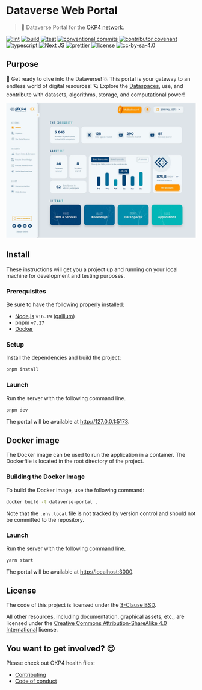 # Dataverse Web Portal

> 🔭 Dataverse Portal for the [OKP4 network](https://okp4.network).

[![lint](https://img.shields.io/github/actions/workflow/status/okp4/portal/lint.yml?label=lint&style=for-the-badge&logo=github)](https://github.com/okp4/portal/actions/workflows/lint.yml)
[![build](https://img.shields.io/github/actions/workflow/status/okp4/dataverse-portal/build.yml?branch=main&label=build&style=for-the-badge&logo=github)](https://github.com/okp4/dataverse-portal/actions/workflows/build.yml)
[![test](https://img.shields.io/github/actions/workflow/status/okp4/dataverse-portal/test.yml?branch=main&label=test&style=for-the-badge&logo=github)](https://github.com/okp4/dataverse-portal/actions/workflows/test.yml)
[![conventional commits](https://img.shields.io/badge/Conventional%20Commits-1.0.0-yellow.svg?style=for-the-badge&logo=conventionalcommits)](https://conventionalcommits.org)
[![contributor covenant](https://img.shields.io/badge/Contributor%20Covenant-2.1-4baaaa.svg?style=for-the-badge)](https://github.com/okp4/.github/blob/main/CODE_OF_CONDUCT.md)
[![typescript](https://img.shields.io/badge/typescript-%23007ACC.svg?style=for-the-badge&logo=typescript&logoColor=white)](https://www.typescriptlang.org/)
[![Next JS](https://img.shields.io/badge/Next%2013-black?style=for-the-badge&logo=next.js&logoColor=white)](https://nextjs.org/)
[![prettier](https://img.shields.io/badge/prettier-1A2C34?style=for-the-badge&logo=prettier&logoColor=F7BA3E)](https://github.com/prettier/prettier)
[![license][bsd-3-clause-image]][bsd-3-clause]
[![cc-by-sa-4.0][cc-by-sa-image]][cc-by-sa]

## Purpose

🚀 Get ready to dive into the Dataverse! 💥 This portal is your gateway to an endless world of digital resources! 🪐 Explore the [Dataspaces](https://blog.okp4.network/what-is-a-data-space-b26ba51596b0), use, and contribute with datasets, algorithms, storage, and computational power!

[![portal screen](./etc/image/portal-screen.webp)](https://okp4.network)

## Install

These instructions will get you a project up and running on your local machine for development and testing purposes.

### Prerequisites

Be sure to have the following properly installed:

- [Node.js](https://nodejs.org/ru/) `v16.19` ([gallium](https://nodejs.org/en/blog/release/v16.19.0/))
- [pnpm](https://pnpm.io/) `v7.27`
- [Docker](https://www.docker.com/)

### Setup

Install the dependencies and build the project:

```sh
pnpm install
```

### Launch

Run the server with the following command line.

```sh
pnpm dev
```

The portal will be available at <http://127.0.0.1:5173>.

## Docker image

The Docker image can be used to run the application in a container. The Dockerfile is located in the root directory of the project.

### Building the Docker Image

To build the Docker image, use the following command:

```sh
docker build -t dataverse-portal .
```

Note that the `.env.local` file is not tracked by version control and should not be committed to the repository.

### Launch

Run the server with the following command line.

```sh
yarn start
```

The portal will be available at <http://localhost:3000>.

## License

The code of this project is licensed under the [3-Clause BSD][bsd-3-clause].

All other resources, including documentation, graphical assets, etc., are licensed under the [Creative Commons Attribution-ShareAlike 4.0 International][cc-by-sa] license.

## You want to get involved? 😍

Please check out OKP4 health files:

- [Contributing](https://github.com/okp4/.github/blob/main/CONTRIBUTING.md)
- [Code of conduct](https://github.com/okp4/.github/blob/main/CODE_OF_CONDUCT.md)

[bsd-3-clause]: https://opensource.org/licenses/BSD-3-Clause
[bsd-3-clause-image]: https://img.shields.io/badge/License-BSD_3--Clause-blue.svg?style=for-the-badge
[cc-by-sa]: https://creativecommons.org/licenses/by-sa/4.0/
[cc-by-sa-image]: https://i.creativecommons.org/l/by-sa/4.0/88x31.png
